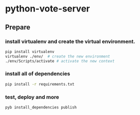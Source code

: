 # python-vote-server

## Prepare

### install virtualenv and create the virtual environment.

```sh
pip install virtualenv
virtualenv ./env/  # create the new environment
./env/Scripts/activate # activate the new context
```

### install all of dependencies

```sh
pip install -r requirements.txt
```

### test, deploy and more

```sh
pyb install_dependencies publish
```
